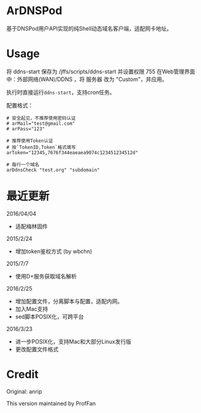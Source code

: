 # ArDNSPod

基于DNSPod用户API实现的纯Shell动态域名客户端，适配网卡地址。

# Usage

将 ddns-start 保存为 /jffs/scripts/ddns-start 并设置权限 755
在Web管理界面中：外部网络(WAN)/DDNS ，将 服务器 改为 "Custom"，并应用。

执行时直接运行`ddns-start`，支持cron任务。

配置格式：
```
# 安全起见，不推荐使用密码认证
# arMail="test@gmail.com"
# arPass="123"

# 推荐使用Token认证
# 按`TokenID,Token`格式填写
arToken="12345,7676f344eaeaea9074c123451234512d"

# 每行一个域名
arDdnsCheck "test.org" "subdomain"
```

# 最近更新
2016/04/04
- 适配梅林固件

2015/2/24
- 增加token鉴权方式 (by wbchn)

2015/7/7
- 使用D+服务获取域名解析

2016/2/25
- 增加配置文件，分离脚本与配置，适配内网。
- 加入Mac支持
- sed脚本POSIX化，可跨平台

2016/3/23
- 进一步POSIX化，支持Mac和大部分Linux发行版
- 更改配置文件格式

# Credit

Original: anrip

This version maintained by ProfFan
